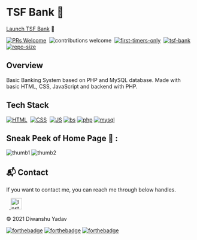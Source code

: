 # TSF Bank 🏦


[Launch TSF Bank]() 🏦

[![PRs Welcome](https://img.shields.io/badge/PRs-Welcome-brightgreen.svg?style=flat&logo=github)](https://github.com/diwanshu-lab/TSF-Bank)&nbsp;
![contributions welcome](https://img.shields.io/static/v1.svg?label=Contributions&message=Welcome&color=brightgreen&style=flat&logo=github)&nbsp;
[![first-timers-only](https://img.shields.io/badge/first--timers--only-friendly-blue.svg?style=flat)](https://github.com/diwanshu-lab/TSF-Bank)&nbsp;
[![tsf-bank](https://img.shields.io/website-up-down-green-red/http/shields.io.svg?color=blue)](http://tsfbank.rf.gd)&nbsp;
[![repo-size](https://img.shields.io/github/repo-size/jigar-sable/TSF-Bank)](https://github.com/diwanshu-lab/TSF-Bank)




## Overview

Basic Banking System based on PHP and MySQL database.
Made with basic HTML, CSS, JavaScript and backend with PHP.

## Tech Stack
[![HTML](https://img.shields.io/badge/html5%20-%23E34F26.svg?&style=for-the-badge&logo=html5&logoColor=white)](https://github.com/diwanshu-lab/TSF-Bank/search?l=html)&nbsp;
[![CSS](https://img.shields.io/badge/css3%20-%231572B6.svg?&style=for-the-badge&logo=css3&logoColor=white)](https://github.com/diwanshu-lab/TSF-Bank/search?l=css)&nbsp;
[![JS](https://img.shields.io/badge/javascript%20-%23323330.svg?&style=for-the-badge&logo=javascript&logoColor=%23F7DF1E)](https://github.com/diwanshu-lab/TSF-Bank/search?l=javascript)
[![bs](https://img.shields.io/badge/Bootstrap-563D7C?style=for-the-badge&logo=bootstrap&logoColor=white)]()
[![php](https://img.shields.io/badge/PHP-777BB4?style=for-the-badge&logo=php&logoColor=white)](https://github.com/diwanshu-lab/TSF-Bank/search?l=php)
[![mysql](https://img.shields.io/badge/MySQL-00000F?style=for-the-badge&logo=mysql&logoColor=white)]()

## Sneak Peek of Home Page 🙈 :
![thumb1](https://user-images.githubusercontent.com/64949957/121956544-e1a21000-cd7e-11eb-9ae0-8096ba7b765f.PNG)
![thumb2](https://user-images.githubusercontent.com/64949957/121956614-fa122a80-cd7e-11eb-9311-d425885c1bf1.PNG)

<h2>📬 Contact</h2>

If you want to contact me, you can reach me through below handles.

&nbsp;&nbsp;<a href="https://www.instagram.com/connect_with_diwan/" target="_blank">
  <img src="https://upload.wikimedia.org/wikipedia/commons/a/a5/Instagram_icon.png" alt="Instagram" width="30">
</a>


© 2021 Diwanshu Yadav


[![forthebadge](https://forthebadge.com/images/badges/built-with-love.svg)](https://forthebadge.com) 
[![forthebadge](https://forthebadge.com/images/badges/built-by-developers.svg)](https://forthebadge.com) 
[![forthebadge](https://forthebadge.com/images/badges/built-with-swag.svg)](https://forthebadge.com)

